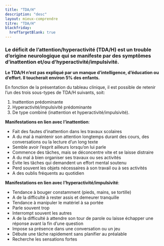 ```yaml
---
title: "TDA/H"
description: "desc"
layout: mieux-comprendre
titre: "TDA/H"
blackfriday:
  hrefTargetBlank: true
---
```


### Le déficit de l’attention/hyperactivité (TDA/H) est un trouble d’origine neurologique qui se manifeste par des symptômes d’inattention et/ou d’hyperactivité/impulsivité. 

**Le TDA/H n’est pas expliqué par un manque d’intelligence, d’éducation ou d’effort. Il toucherait environ 5% des enfants.**
 
En fonction de la présentation du tableau clinique, il est possible de retenir l’un des trois sous-types de TDA/H suivants, soit:

1. Inattention prédominante
2. Hyperactivité/impulsivité prédominante
3. De type combiné (inattention et hyperactivité/impulsivité).
 
 
**Manifestations en lien avec l’inattention**:

- Fait des fautes d’inattention dans les travaux scolaires
- A du mal à maintenir son attention longtemps durant des cours, des conversations ou la lecture d’un long texte
- Semble avoir l’esprit ailleurs lorsqu’on lui parle
- Commence des tâches, mais se déconcentre vite et se laisse distraire
- A du mal à bien organiser ses travaux ou ses activités
- Évite les tâches qui demandent un effort mental soutenu
- Perd souvent les objets nécessaires à son travail ou à ses activités
- A des oublis fréquents au quotidien
 
**Manifestations en lien avec l’hyperactivité/impulsivité**:

- Tendance à bouger constamment (pieds, mains, se tortille)
- A de la difficulté à rester assis et demeurer tranquille
- Tendance à manipuler le matériel à sa portée
- Parle souvent trop
- Interrompt souvent les autres
- A de la difficulté à attendre son tour de parole ou laisse échapper une réponse avant la fin d’une question
- Impose sa présence dans une conversation ou un jeu
- Débute une tâche rapidement sans planifier au préalable
- Recherche les sensations fortes